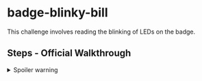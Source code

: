 # badge-blinky-bill

This challenge involves reading the blinking of LEDs on the badge.

## Steps - Official Walkthrough

<details>
<summary>Spoiler warning</summary>

## Solution

The flag ascii string is broken up into bits and is used to blink the LEDs on the badge.

The bits are moved one-by-one through the following GPIO pins (in order):
 - GPIO21
 - GPIO16
 - GPIO10

Video'ing with a phone (then using play/pause) should be enough to decode the flag.

</details>
